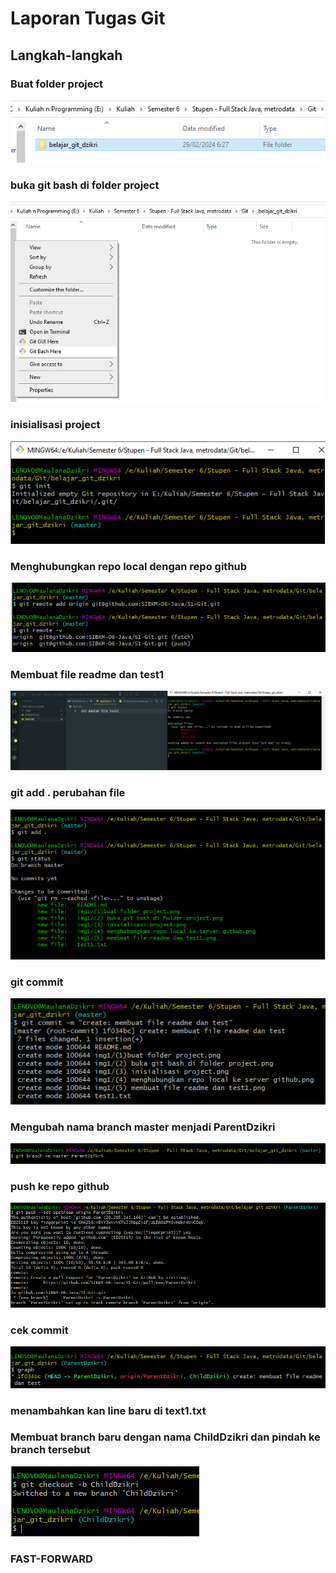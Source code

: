 # Laporan Tugas Git

## Langkah-langkah

### Buat folder project

![](<img1/(1)buat%20folder%20project.png>)

### buka git bash di folder project

![](<img1/(2)%20buka%20git%20bash%20di%20folder%20project.png>)

### inisialisasi project

![](<img1/(3)%20inisialisasi%20project.png>)

### Menghubungkan repo local dengan repo github

![](<img1/(4)%20menghubungkan%20repo%20local%20ke%20server%20github.png>)

### Membuat file readme dan test1

![](<img1/(5)%20membuat%20file%20readme%20dan%20test1.png>)

### git add . perubahan file

![](<img1/(6)%20git%20add.png>)

### git commit

![](<img1/(7)%20git%20commit.png>)

### Mengubah nama branch master menjadi ParentDzikri

![](<img1/(9)%20mengubah%20nama%20branch%20master.png>)

### push ke repo github

![](<img1/(10)%20git%20push.png>)

### cek commit

![](<img1/(8)%20cek%20commit.png>)

### menambahkan kan line baru di text1.txt

### Membuat branch baru dengan nama ChildDzikri dan pindah ke branch tersebut

![](<img1/(11)%20buat%20branch%20child.png>)

###

### FAST-FORWARD
